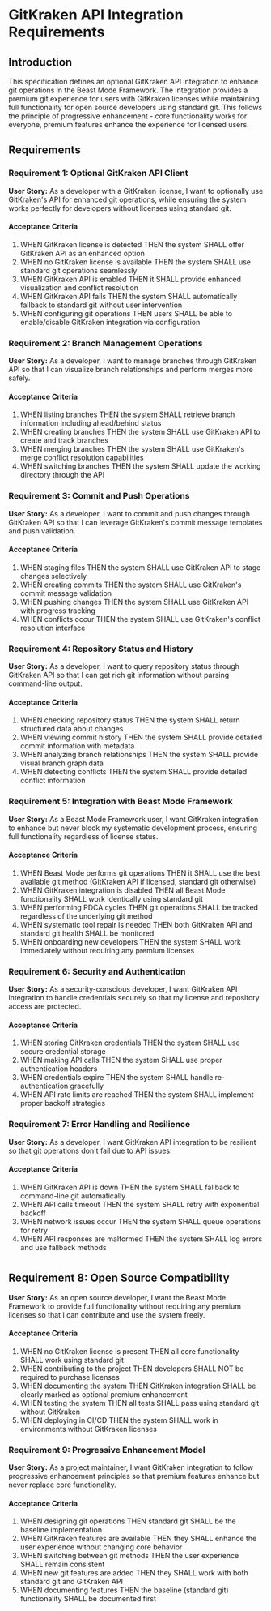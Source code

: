 # GitKraken API Integration Requirements

## Introduction

This specification defines an optional GitKraken API integration to enhance git operations in the Beast Mode Framework. The integration provides a premium git experience for users with GitKraken licenses while maintaining full functionality for open source developers using standard git. This follows the principle of progressive enhancement - core functionality works for everyone, premium features enhance the experience for licensed users.

## Requirements

### Requirement 1: Optional GitKraken API Client

**User Story:** As a developer with a GitKraken license, I want to optionally use GitKraken's API for enhanced git operations, while ensuring the system works perfectly for developers without licenses using standard git.

#### Acceptance Criteria

1. WHEN GitKraken license is detected THEN the system SHALL offer GitKraken API as an enhanced option
2. WHEN no GitKraken license is available THEN the system SHALL use standard git operations seamlessly
3. WHEN GitKraken API is enabled THEN it SHALL provide enhanced visualization and conflict resolution
4. WHEN GitKraken API fails THEN the system SHALL automatically fallback to standard git without user intervention
5. WHEN configuring git operations THEN users SHALL be able to enable/disable GitKraken integration via configuration

### Requirement 2: Branch Management Operations

**User Story:** As a developer, I want to manage branches through GitKraken API so that I can visualize branch relationships and perform merges more safely.

#### Acceptance Criteria

1. WHEN listing branches THEN the system SHALL retrieve branch information including ahead/behind status
2. WHEN creating branches THEN the system SHALL use GitKraken API to create and track branches
3. WHEN merging branches THEN the system SHALL use GitKraken's merge conflict resolution capabilities
4. WHEN switching branches THEN the system SHALL update the working directory through the API

### Requirement 3: Commit and Push Operations

**User Story:** As a developer, I want to commit and push changes through GitKraken API so that I can leverage GitKraken's commit message templates and push validation.

#### Acceptance Criteria

1. WHEN staging files THEN the system SHALL use GitKraken API to stage changes selectively
2. WHEN creating commits THEN the system SHALL use GitKraken's commit message validation
3. WHEN pushing changes THEN the system SHALL use GitKraken API with progress tracking
4. WHEN conflicts occur THEN the system SHALL use GitKraken's conflict resolution interface

### Requirement 4: Repository Status and History

**User Story:** As a developer, I want to query repository status through GitKraken API so that I can get rich git information without parsing command-line output.

#### Acceptance Criteria

1. WHEN checking repository status THEN the system SHALL return structured data about changes
2. WHEN viewing commit history THEN the system SHALL provide detailed commit information with metadata
3. WHEN analyzing branch relationships THEN the system SHALL provide visual branch graph data
4. WHEN detecting conflicts THEN the system SHALL provide detailed conflict information

### Requirement 5: Integration with Beast Mode Framework

**User Story:** As a Beast Mode Framework user, I want GitKraken integration to enhance but never block my systematic development process, ensuring full functionality regardless of license status.

#### Acceptance Criteria

1. WHEN Beast Mode performs git operations THEN it SHALL use the best available git method (GitKraken API if licensed, standard git otherwise)
2. WHEN GitKraken integration is disabled THEN all Beast Mode functionality SHALL work identically using standard git
3. WHEN performing PDCA cycles THEN git operations SHALL be tracked regardless of the underlying git method
4. WHEN systematic tool repair is needed THEN both GitKraken API and standard git health SHALL be monitored
5. WHEN onboarding new developers THEN the system SHALL work immediately without requiring any premium licenses

### Requirement 6: Security and Authentication

**User Story:** As a security-conscious developer, I want GitKraken API integration to handle credentials securely so that my license and repository access are protected.

#### Acceptance Criteria

1. WHEN storing GitKraken credentials THEN the system SHALL use secure credential storage
2. WHEN making API calls THEN the system SHALL use proper authentication headers
3. WHEN credentials expire THEN the system SHALL handle re-authentication gracefully
4. WHEN API rate limits are reached THEN the system SHALL implement proper backoff strategies

### Requirement 7: Error Handling and Resilience

**User Story:** As a developer, I want GitKraken API integration to be resilient so that git operations don't fail due to API issues.

#### Acceptance Criteria

1. WHEN GitKraken API is down THEN the system SHALL fallback to command-line git automatically
2. WHEN API calls timeout THEN the system SHALL retry with exponential backoff
3. WHEN network issues occur THEN the system SHALL queue operations for retry
4. WHEN API responses are malformed THEN the system SHALL log errors and use fallback methods
#
## Requirement 8: Open Source Compatibility

**User Story:** As an open source developer, I want the Beast Mode Framework to provide full functionality without requiring any premium licenses so that I can contribute and use the system freely.

#### Acceptance Criteria

1. WHEN no GitKraken license is present THEN all core functionality SHALL work using standard git
2. WHEN contributing to the project THEN developers SHALL NOT be required to purchase licenses
3. WHEN documenting the system THEN GitKraken integration SHALL be clearly marked as optional premium enhancement
4. WHEN testing the system THEN all tests SHALL pass using standard git without GitKraken
5. WHEN deploying in CI/CD THEN the system SHALL work in environments without GitKraken licenses

### Requirement 9: Progressive Enhancement Model

**User Story:** As a project maintainer, I want GitKraken integration to follow progressive enhancement principles so that premium features enhance but never replace core functionality.

#### Acceptance Criteria

1. WHEN designing git operations THEN standard git SHALL be the baseline implementation
2. WHEN GitKraken features are available THEN they SHALL enhance the user experience without changing core behavior
3. WHEN switching between git methods THEN the user experience SHALL remain consistent
4. WHEN new git features are added THEN they SHALL work with both standard git and GitKraken API
5. WHEN documenting features THEN the baseline (standard git) functionality SHALL be documented first